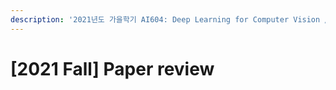 ```yaml
---
description: '2021년도 가을학기 AI604: Deep Learning for Computer Vision / 컴퓨터 비전을 위한 심층학습 기법'
---
```


# \[2021 Fall\] Paper review

